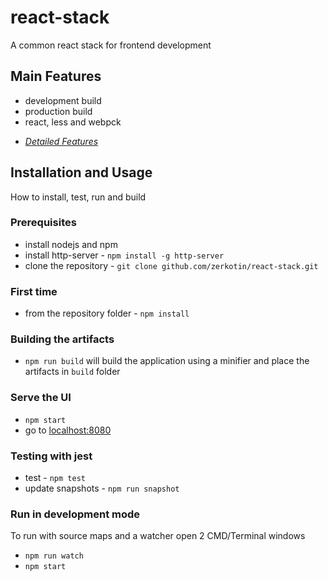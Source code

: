 # react-stack
A common react stack for frontend development  

## Main Features
- development build
- production build
- react, less and webpck

* [_Detailed Features_](docs/FEATURES.md)

## Installation and Usage
How to install, test, run and build

### Prerequisites
- install nodejs and npm
- install http-server - `npm install -g http-server`
- clone the repository - `git clone github.com/zerkotin/react-stack.git`

### First time
- from the repository folder - `npm install`

### Building the artifacts
- `npm run build` will build the application using a minifier and place the artifacts in `build` folder

### Serve the UI
- `npm start`
- go to [localhost:8080](localhost:8080)

### Testing with jest
- test - `npm test`
- update snapshots - `npm run snapshot`

### Run in development mode
To run with source maps and a watcher open 2 CMD/Terminal windows
- `npm run watch`  
- `npm start`  
